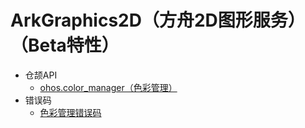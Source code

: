 # ArkGraphics2D（方舟2D图形服务）（Beta特性）

- 仓颉API
    - [ohos.color_manager（色彩管理）](cj-apis-color_manager.md)
- 错误码
    - [色彩管理错误码](cj-errorcode-colorspace-manager.md)
